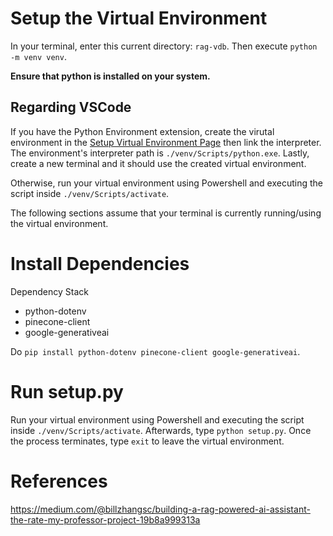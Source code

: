 # Setup the Virtual Environment
In your terminal, enter this current directory: `rag-vdb`.
Then execute `python -m venv venv`.

**Ensure that python is installed on your system.**

## Regarding VSCode
If you have the Python Environment extension, create the virutal environment in the [Setup Virtual Environment Page](#setup-the-virtual-environment) then link the interpreter.
The environment's interpreter path is `./venv/Scripts/python.exe`. Lastly, create a new terminal and it should use the created virtual environment.

Otherwise, run your virtual environment using Powershell and executing the script inside `./venv/Scripts/activate`.

The following sections assume that your terminal is currently running/using the virtual environment.

# Install Dependencies
Dependency Stack
- python-dotenv 
- pinecone-client
- google-generativeai

Do `pip install python-dotenv pinecone-client google-generativeai`.

# Run setup.py
Run your virtual environment using Powershell and executing the script inside `./venv/Scripts/activate`.
Afterwards, type `python setup.py`. Once the process terminates, type `exit` to leave the virtual environment.

# References
https://medium.com/@billzhangsc/building-a-rag-powered-ai-assistant-the-rate-my-professor-project-19b8a999313a